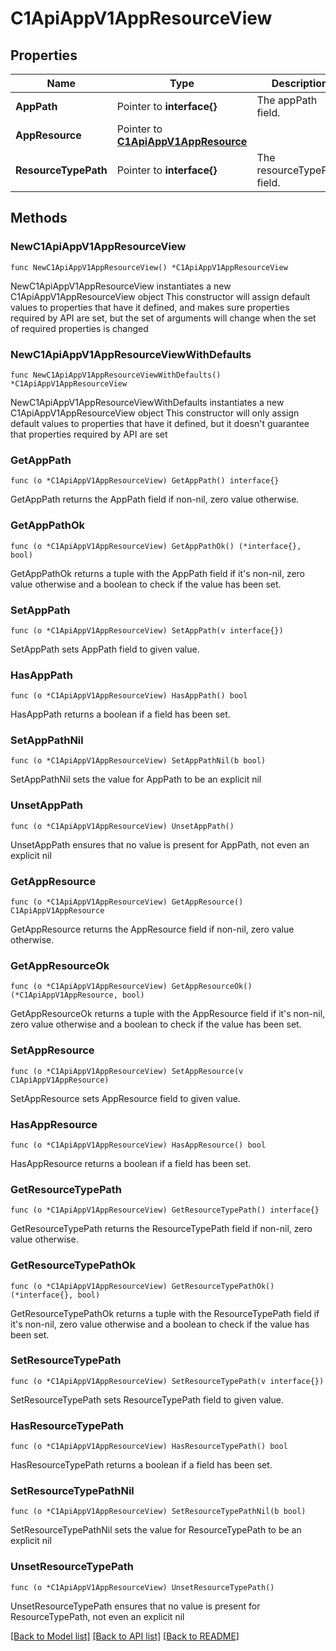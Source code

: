 # C1ApiAppV1AppResourceView

## Properties

Name | Type | Description | Notes
------------ | ------------- | ------------- | -------------
**AppPath** | Pointer to **interface{}** | The appPath field. | [optional] 
**AppResource** | Pointer to [**C1ApiAppV1AppResource**](C1ApiAppV1AppResource.md) |  | [optional] 
**ResourceTypePath** | Pointer to **interface{}** | The resourceTypePath field. | [optional] 

## Methods

### NewC1ApiAppV1AppResourceView

`func NewC1ApiAppV1AppResourceView() *C1ApiAppV1AppResourceView`

NewC1ApiAppV1AppResourceView instantiates a new C1ApiAppV1AppResourceView object
This constructor will assign default values to properties that have it defined,
and makes sure properties required by API are set, but the set of arguments
will change when the set of required properties is changed

### NewC1ApiAppV1AppResourceViewWithDefaults

`func NewC1ApiAppV1AppResourceViewWithDefaults() *C1ApiAppV1AppResourceView`

NewC1ApiAppV1AppResourceViewWithDefaults instantiates a new C1ApiAppV1AppResourceView object
This constructor will only assign default values to properties that have it defined,
but it doesn't guarantee that properties required by API are set

### GetAppPath

`func (o *C1ApiAppV1AppResourceView) GetAppPath() interface{}`

GetAppPath returns the AppPath field if non-nil, zero value otherwise.

### GetAppPathOk

`func (o *C1ApiAppV1AppResourceView) GetAppPathOk() (*interface{}, bool)`

GetAppPathOk returns a tuple with the AppPath field if it's non-nil, zero value otherwise
and a boolean to check if the value has been set.

### SetAppPath

`func (o *C1ApiAppV1AppResourceView) SetAppPath(v interface{})`

SetAppPath sets AppPath field to given value.

### HasAppPath

`func (o *C1ApiAppV1AppResourceView) HasAppPath() bool`

HasAppPath returns a boolean if a field has been set.

### SetAppPathNil

`func (o *C1ApiAppV1AppResourceView) SetAppPathNil(b bool)`

 SetAppPathNil sets the value for AppPath to be an explicit nil

### UnsetAppPath
`func (o *C1ApiAppV1AppResourceView) UnsetAppPath()`

UnsetAppPath ensures that no value is present for AppPath, not even an explicit nil
### GetAppResource

`func (o *C1ApiAppV1AppResourceView) GetAppResource() C1ApiAppV1AppResource`

GetAppResource returns the AppResource field if non-nil, zero value otherwise.

### GetAppResourceOk

`func (o *C1ApiAppV1AppResourceView) GetAppResourceOk() (*C1ApiAppV1AppResource, bool)`

GetAppResourceOk returns a tuple with the AppResource field if it's non-nil, zero value otherwise
and a boolean to check if the value has been set.

### SetAppResource

`func (o *C1ApiAppV1AppResourceView) SetAppResource(v C1ApiAppV1AppResource)`

SetAppResource sets AppResource field to given value.

### HasAppResource

`func (o *C1ApiAppV1AppResourceView) HasAppResource() bool`

HasAppResource returns a boolean if a field has been set.

### GetResourceTypePath

`func (o *C1ApiAppV1AppResourceView) GetResourceTypePath() interface{}`

GetResourceTypePath returns the ResourceTypePath field if non-nil, zero value otherwise.

### GetResourceTypePathOk

`func (o *C1ApiAppV1AppResourceView) GetResourceTypePathOk() (*interface{}, bool)`

GetResourceTypePathOk returns a tuple with the ResourceTypePath field if it's non-nil, zero value otherwise
and a boolean to check if the value has been set.

### SetResourceTypePath

`func (o *C1ApiAppV1AppResourceView) SetResourceTypePath(v interface{})`

SetResourceTypePath sets ResourceTypePath field to given value.

### HasResourceTypePath

`func (o *C1ApiAppV1AppResourceView) HasResourceTypePath() bool`

HasResourceTypePath returns a boolean if a field has been set.

### SetResourceTypePathNil

`func (o *C1ApiAppV1AppResourceView) SetResourceTypePathNil(b bool)`

 SetResourceTypePathNil sets the value for ResourceTypePath to be an explicit nil

### UnsetResourceTypePath
`func (o *C1ApiAppV1AppResourceView) UnsetResourceTypePath()`

UnsetResourceTypePath ensures that no value is present for ResourceTypePath, not even an explicit nil

[[Back to Model list]](../README.md#documentation-for-models) [[Back to API list]](../README.md#documentation-for-api-endpoints) [[Back to README]](../README.md)


